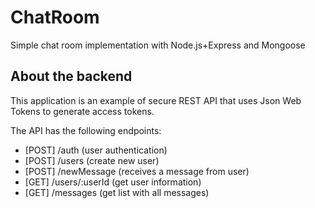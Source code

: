 # ChatRoom

Simple chat room implementation with Node.js+Express and Mongoose

## About the backend

This application is an example of secure REST API that uses Json Web Tokens to generate access tokens.

The API has the following endpoints:
 
- [POST] /auth (user authentication)
- [POST] /users (create new user)
- [POST] /newMessage (receives a message from user)
- [GET] /users/:userId (get user information)
- [GET] /messages (get list with all messages)
